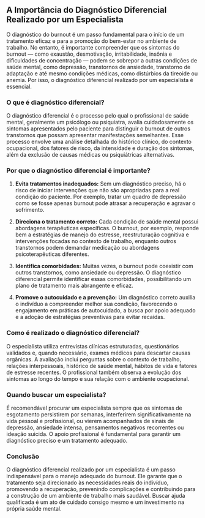 ## A Importância do Diagnóstico Diferencial Realizado por um Especialista

O diagnóstico do burnout é um passo fundamental para o início de um tratamento eficaz e para a promoção do bem-estar no ambiente de trabalho. No entanto, é importante compreender que os sintomas do burnout — como exaustão, desmotivação, irritabilidade, insônia e dificuldades de concentração — podem se sobrepor a outras condições de saúde mental, como depressão, transtornos de ansiedade, transtorno de adaptação e até mesmo condições médicas, como distúrbios da tireoide ou anemia. Por isso, o diagnóstico diferencial realizado por um especialista é essencial.

### O que é diagnóstico diferencial?

O diagnóstico diferencial é o processo pelo qual o profissional de saúde mental, geralmente um psicólogo ou psiquiatra, avalia cuidadosamente os sintomas apresentados pelo paciente para distinguir o burnout de outros transtornos que possam apresentar manifestações semelhantes. Esse processo envolve uma análise detalhada do histórico clínico, do contexto ocupacional, dos fatores de risco, da intensidade e duração dos sintomas, além da exclusão de causas médicas ou psiquiátricas alternativas.

### Por que o diagnóstico diferencial é importante?

1. **Evita tratamentos inadequados:** Sem um diagnóstico preciso, há o risco de iniciar intervenções que não são apropriadas para a real condição do paciente. Por exemplo, tratar um quadro de depressão como se fosse apenas burnout pode atrasar a recuperação e agravar o sofrimento.

2. **Direciona o tratamento correto:** Cada condição de saúde mental possui abordagens terapêuticas específicas. O burnout, por exemplo, responde bem a estratégias de manejo do estresse, reestruturação cognitiva e intervenções focadas no contexto de trabalho, enquanto outros transtornos podem demandar medicação ou abordagens psicoterapêuticas diferentes.

3. **Identifica comorbidades:** Muitas vezes, o burnout pode coexistir com outros transtornos, como ansiedade ou depressão. O diagnóstico diferencial permite identificar essas comorbidades, possibilitando um plano de tratamento mais abrangente e eficaz.

4. **Promove o autocuidado e a prevenção:** Um diagnóstico correto auxilia o indivíduo a compreender melhor sua condição, favorecendo o engajamento em práticas de autocuidado, a busca por apoio adequado e a adoção de estratégias preventivas para evitar recaídas.

### Como é realizado o diagnóstico diferencial?

O especialista utiliza entrevistas clínicas estruturadas, questionários validados e, quando necessário, exames médicos para descartar causas orgânicas. A avaliação inclui perguntas sobre o contexto de trabalho, relações interpessoais, histórico de saúde mental, hábitos de vida e fatores de estresse recentes. O profissional também observa a evolução dos sintomas ao longo do tempo e sua relação com o ambiente ocupacional.

### Quando buscar um especialista?

É recomendável procurar um especialista sempre que os sintomas de esgotamento persistirem por semanas, interferirem significativamente na vida pessoal e profissional, ou vierem acompanhados de sinais de depressão, ansiedade intensa, pensamentos negativos recorrentes ou ideação suicida. O apoio profissional é fundamental para garantir um diagnóstico preciso e um tratamento adequado.

### Conclusão

O diagnóstico diferencial realizado por um especialista é um passo indispensável para o manejo adequado do burnout. Ele garante que o tratamento seja direcionado às necessidades reais do indivíduo, promovendo a recuperação, prevenindo complicações e contribuindo para a construção de um ambiente de trabalho mais saudável. Buscar ajuda qualificada é um ato de cuidado consigo mesmo e um investimento na própria saúde mental.